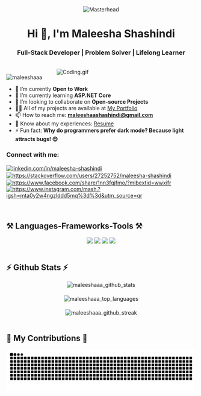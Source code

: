 <div align="center">
    <img src="https://i.postimg.cc/zD40HN1T/github-header-image.png" alt="Masterhead" />
</div>
<h1 align="center">Hi 👋, I'm Maleesha Shashindi</h1>
<h3 align="center">Full-Stack Developer | Problem Solver | Lifelong Learner</h3>
<br>
<img align="right" width="370" src="https://camo.githubusercontent.com/7fd4efd6621565a2e09921d15de74e315fc4a8755660721dcb9ce5f97d27abcb/68747470733a2f2f63646e2e686173686e6f64652e636f6d2f7265732f686173686e6f64652f696d6167652f75706c6f61642f76313638313536323530383336352f6b39367a307833566a2e676966" alt="Coding.gif">

<p align="left">
  <img src="https://komarev.com/ghpvc/?username=maleeshaaa&label=Profile%20views&color=0e75b6&style=flat" alt="maleeshaaa" />
</p>

- 🔭 I’m currently **Open to Work**
- 🌱 I’m currently learning **ASP.NET Core**
- 👯 I’m looking to collaborate on **Open-source Projects**
- 👨‍💻 All of my projects are available at [My Portfolio](https://maleeshashashindi.web.app/)
- 📫 How to reach me: **maleeshaashashindi@gmail.com**
- 📄 Know about my experiences: [Resume](https://drive.google.com/file/d/1GeA0DYMmSfl3It2AYO1U2Gw6oqnrZKOw/view?usp=drive_link)
- ⚡ Fun fact: **Why do programmers prefer dark mode? Because light attracts bugs! 😊**

### Connect with me:
<p align="left">
<a href="https://linkedin.com/in/maleesha-shashindi" target="blank"><img align="center" src="https://raw.githubusercontent.com/rahuldkjain/github-profile-readme-generator/master/src/images/icons/Social/linked-in-alt.svg" alt="linkedin.com/in/maleesha-shashindi" height="40" width="50" /></a>
<a href="https://stackoverflow.com/users/27252752/maleesha-shashindi" target="blank"><img align="center" src="https://raw.githubusercontent.com/rahuldkjain/github-profile-readme-generator/master/src/images/icons/Social/stack-overflow.svg" alt="https://stackoverflow.com/users/27252752/maleesha-shashindi" height="40" width="50" /></a>
<a href="https://fb.com/maleeshashashindi" target="blank"><img align="center" src="https://raw.githubusercontent.com/rahuldkjain/github-profile-readme-generator/master/src/images/icons/Social/facebook.svg" alt="https://www.facebook.com/share/1nn3fgjfmo/?mibextid=wwxifr" height="40" width="50" /></a>
<a href="https://instagram.com/maleeshashashindi" target="blank"><img align="center" src="https://raw.githubusercontent.com/rahuldkjain/github-profile-readme-generator/master/src/images/icons/Social/instagram.svg" alt="https://www.instagram.com/mash.?igsh=mta0y2w4ngzlddd5mq%3d%3d&utm_source=qr" height="40" width="50" /></a>
</p>
</br>

<h2 align="left">⚒️ Languages-Frameworks-Tools ⚒️</h2>
<div align="center">
    <img src="https://skillicons.dev/icons?i=react,vuejs,bootstrap,mui,html,css,redux,vite,flutter,dart,figma" />
    <img src="https://skillicons.dev/icons?i=nodejs,express,php,laravel,flask,dotnet,java,python,c,cpp,cs,kotlin,git" />
    <img src="https://skillicons.dev/icons?i=mongodb,mysql,sqlite,firebase,postgresql,aws,gcp,azure,linux,docker,kubernetes,fastapi,postman" />
    <img src="https://skillicons.dev/icons?i=tensorflow,scikitlearn,opencv,jest,selenium,vscode,visualstudio,pycharm,androidstudio,eclipse,unity" />
</div>

</br>

<h2>⚡ Github Stats ⚡</h2>
<div align="center" style="display: flex; flex-direction: column; gap: 20px; align-items: center;">
  <img src="https://github-readme-stats.vercel.app/api?username=maleeshaaa&show_icons=true&locale=en&theme=tokyonight&hide_border=true&count_private=true" alt="maleeshaaa_github_stats" />
  <img src="https://github-readme-stats.vercel.app/api/top-langs/?username=maleeshaaa&layout=compact&langs_count=8&theme=tokyonight&hide_border=true&count_private=true" alt="maleeshaaa_top_languages" />
    <img src="https://github-readme-streak-stats.herokuapp.com/?user=maleeshaaa&theme=tokyonight&hide_border=true" alt="maleeshaaa_github_streak" />
</div>

</br>
<h2>🐍 My Contributions 🐍</h2>
<div align="center">
    <source media="(prefers-color-scheme: dark)" srcset="https://github.com/maleeshaaa/maleeshaaa/raw/output/github-snake-dark.svg" />
    <source media="(prefers-color-scheme: light)" srcset="https://github.com/maleeshaaa/maleeshaaa/raw/output/github-snake.svg" />
    <img alt="snake eating my contributions" src="https://raw.githubusercontent.com/maleeshaaa/maleeshaaa/output/github-contribution-grid-snake.svg" />
</br>
</div>
